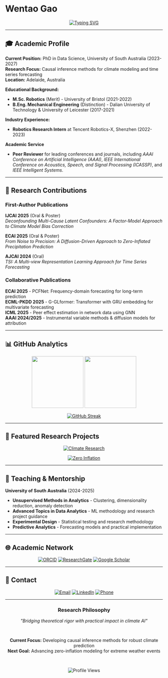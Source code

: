 # Wentao Gao

<div align="center">

[![Typing SVG](https://readme-typing-svg.herokuapp.com?font=JetBrains+Mono&size=18&duration=3000&pause=1000&color=2C3E50&center=true&vCenter=true&width=700&lines=PhD+Researcher+%7C+University+of+South+Australia;Causal+Inference+%2B+Climate+Modeling+%2B+Time+Series;Building+Robust+AI+for+Weather+%26+Climate+Prediction)](https://git.io/typing-svg)

</div>

---

## 🎓 Academic Profile

**Current Position:** PhD in Data Science, University of South Australia (2023-2027)  
**Research Focus:** Causal inference methods for climate modeling and time series forecasting  
**Location:** Adelaide, Australia  

**Educational Background:**
- **M.Sc. Robotics** (Merit) - University of Bristol (2021-2022)
- **B.Eng. Mechanical Engineering** (Distinction) - Dalian University of Technology & University of Leicester (2017-2021)

**Industry Experience:**
- **Robotics Research Intern** at Tencent Robotics-X, Shenzhen (2022-2023)

**Academic Service**

* **Peer Reviewer** for leading conferences and journals, including *AAAI Conference on Artificial Intelligence (AAAI)*, *IEEE International Conference on Acoustics, Speech, and Signal Processing (ICASSP)*, and *IEEE Intelligent Systems*.

---

## 🔬 Research Contributions

### First-Author Publications

**IJCAI 2025** (Oral & Poster)  
*Deconfounding Multi-Cause Latent Confounders: A Factor-Model Approach to Climate Model Bias Correction*

**ECAI 2025** (Oral & Poster)  
*From Noise to Precision: A Diffusion-Driven Approach to Zero-Inflated Precipitation Prediction*

**AJCAI 2024** (Oral)  
*TSI: A Multi-view Representation Learning Approach for Time Series Forecasting*

### Collaborative Publications

**ECAI 2025** - PCFNet: Frequency-domain forecasting for long-term prediction  
**ECML-PKDD 2025** - G-GLformer: Transformer with GRU embedding for multivariate forecasting  
**ICML 2025** - Peer effect estimation in network data using GNN  
**AAAI 2024/2025** - Instrumental variable methods & diffusion models for attribution

---

## 📊 GitHub Analytics

<div align="center">

<img height="165em" src="https://github-readme-stats.vercel.app/api?username=Wentao-Gao&show_icons=true&theme=default&include_all_commits=true&count_private=true&hide_border=true&bg_color=ffffff&title_color=2C3E50&icon_color=34495E&text_color=2C3E50&custom_title=Research%20%26%20Development%20Stats"/>

<img height="165em" src="https://github-readme-stats.vercel.app/api/top-langs/?username=Wentao-Gao&layout=compact&theme=default&hide_border=true&bg_color=ffffff&title_color=2C3E50&text_color=2C3E50&custom_title=Primary%20Languages"/>

</div>

<div align="center">

[![GitHub Streak](https://streak-stats.demolab.com?user=Wentao-Gao&theme=default&hide_border=true&background=ffffff&stroke=2C3E50&ring=34495E&fire=2C3E50&currStreakNum=2C3E50&sideNums=2C3E50&currStreakLabel=2C3E50&sideLabels=2C3E50&dates=7F8C8D)](https://git.io/streak-stats)

</div>

---


## 🎯 Featured Research Projects

<div align="center">

[![Climate Research](https://github-readme-stats.vercel.app/api/pin/?username=Wentao-Gao&repo=Climate-Change-in-Data-Science&theme=default&hide_border=true&bg_color=ffffff&title_color=2C3E50&text_color=2C3E50&icon_color=34495E)](https://github.com/Wentao-Gao/Climate-Change-in-Data-Science)

[![Zero Inflation](https://github-readme-stats.vercel.app/api/pin/?username=Wentao-Gao&repo=Zero_inflation_data_simulation&theme=default&hide_border=true&bg_color=ffffff&title_color=2C3E50&text_color=2C3E50&icon_color=34495E)](https://github.com/Wentao-Gao/Zero_inflation_data_simulation)

</div>

---

## 🏫 Teaching & Mentorship

**University of South Australia** (2024-2025)
- **Unsupervised Methods in Analytics** - Clustering, dimensionality reduction, anomaly detection
- **Advanced Topics in Data Analytics** - ML methodology and research project guidance  
- **Experimental Design** - Statistical testing and research methodology
- **Predictive Analytics** - Forecasting models and practical implementation

---

## 🌐 Academic Network

<div align="center">

[![ORCID](https://img.shields.io/badge/ORCID-0000--0009--0009--8945--2946-f8f9fa?style=flat&logo=orcid&logoColor=2C3E50&labelColor=ffffff)](https://orcid.org/0009-0009-8945-2946)
[![ResearchGate](https://img.shields.io/badge/ResearchGate-Profile-f8f9fa?style=flat&logo=researchgate&logoColor=2C3E50&labelColor=ffffff)](https://www.researchgate.net/profile/Wentao-Gao)
[![Google Scholar](https://img.shields.io/badge/Google%20Scholar-Citations-f8f9fa?style=flat&logo=google-scholar&logoColor=2C3E50&labelColor=ffffff)](https://scholar.google.com/citations?user=eFfs2WYAAAAJ&hl=en)

</div>

---

## 📧 Contact

<div align="center">

[![Email](https://img.shields.io/badge/University-gaowy014@mymail.unisa.edu.au-f8f9fa?style=flat&logo=gmail&logoColor=2C3E50&labelColor=ffffff)](mailto:gaowy014@mymail.unisa.edu.au)
[![LinkedIn](https://img.shields.io/badge/LinkedIn-Professional%20Profile-f8f9fa?style=flat&logo=linkedin&logoColor=2C3E50&labelColor=ffffff)](https://www.linkedin.com/in/wentao-gao-941950227/)
[![Phone](https://img.shields.io/badge/Phone-+61%200492845510-f8f9fa?style=flat&logo=phone&logoColor=2C3E50&labelColor=ffffff)](tel:+61492845510)

</div>

---

<div align="center">

### Research Philosophy
*"Bridging theoretical rigor with practical impact in climate AI"*

<br/>

**Current Focus:** Developing causal inference methods for robust climate prediction  
**Next Goal:** Advancing zero-inflation modeling for extreme weather events

<br/>

![Profile Views](https://komarev.com/ghpvc/?username=Wentao-Gao&color=2C3E50&style=flat&label=Profile+Views)

</div>
